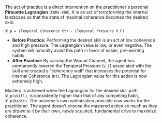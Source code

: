 The act of practice is a direct intervention on the practitioner's personal **Pirouette Lagrangian** (`CORE-006`). It is an act of *terraforming* the internal landscape so that the state of maximal coherence *becomes* the desired skill.

`𝓛_p = (Temporal Coherence Kτ) - (Temporal Pressure V_Γ)`

-   **Before Practice:** Performing the desired skill is an act of low coherence and high pressure. The Lagrangian value is low, or even negative. The system will naturally avoid this path in favor of easier, pre-existing habits.
-   **After Practice:** By carving the Wound Channel, the agent has permanently lowered the Temporal Pressure (`V_Γ`) associated with the skill and created a "coherence well" that increases the potential for internal Coherence (`Kτ`). The Lagrangian value for this action is now extremely high.

Mastery is achieved when the Lagrangian for the desired skill path, `𝓛_p(skill)`, is consistently higher than that of any competing habit, `𝓛_p(habit)`. The universe's own optimization principle now works for the practitioner. The agent doesn't *choose* the mastered action so much as they are *drawn* to it by their own, newly sculpted, fundamental drive to maximize coherence.